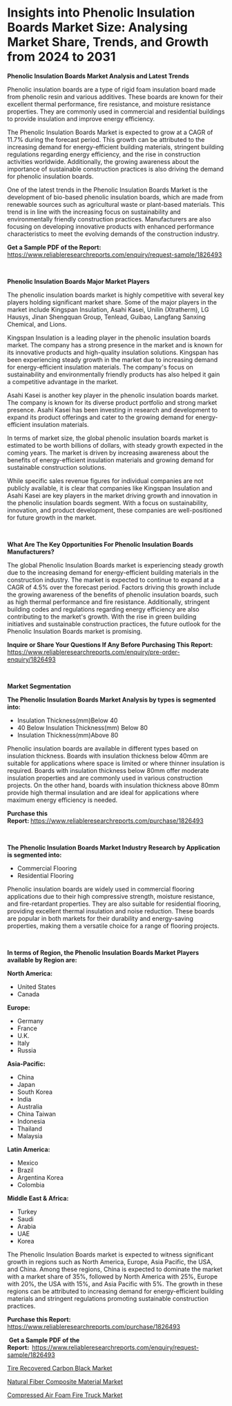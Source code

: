 <p><h1>Insights into Phenolic Insulation Boards Market Size: Analysing Market Share, Trends, and Growth from 2024 to 2031</h1></p><p><strong>Phenolic Insulation Boards Market Analysis and Latest Trends</strong></p>
<p><p>Phenolic insulation boards are a type of rigid foam insulation board made from phenolic resin and various additives. These boards are known for their excellent thermal performance, fire resistance, and moisture resistance properties. They are commonly used in commercial and residential buildings to provide insulation and improve energy efficiency.</p><p>The Phenolic Insulation Boards Market is expected to grow at a CAGR of 11.7% during the forecast period. This growth can be attributed to the increasing demand for energy-efficient building materials, stringent building regulations regarding energy efficiency, and the rise in construction activities worldwide. Additionally, the growing awareness about the importance of sustainable construction practices is also driving the demand for phenolic insulation boards.</p><p>One of the latest trends in the Phenolic Insulation Boards Market is the development of bio-based phenolic insulation boards, which are made from renewable sources such as agricultural waste or plant-based materials. This trend is in line with the increasing focus on sustainability and environmentally friendly construction practices. Manufacturers are also focusing on developing innovative products with enhanced performance characteristics to meet the evolving demands of the construction industry.</p></p>
<p><strong>Get a Sample PDF of the Report:&nbsp;</strong> <a href="https://www.reliableresearchreports.com/enquiry/request-sample/1826493">https://www.reliableresearchreports.com/enquiry/request-sample/1826493</a></p>
<p>&nbsp;</p>
<p><strong>Phenolic Insulation Boards Major Market Players</strong></p>
<p><p>The phenolic insulation boards market is highly competitive with several key players holding significant market share. Some of the major players in the market include Kingspan Insulation, Asahi Kasei, Unilin (Xtratherm), LG Hausys, Jinan Shengquan Group, Tenlead, Guibao, Langfang Sanxing Chemical, and Lions.</p><p>Kingspan Insulation is a leading player in the phenolic insulation boards market. The company has a strong presence in the market and is known for its innovative products and high-quality insulation solutions. Kingspan has been experiencing steady growth in the market due to increasing demand for energy-efficient insulation materials. The company's focus on sustainability and environmentally friendly products has also helped it gain a competitive advantage in the market.</p><p>Asahi Kasei is another key player in the phenolic insulation boards market. The company is known for its diverse product portfolio and strong market presence. Asahi Kasei has been investing in research and development to expand its product offerings and cater to the growing demand for energy-efficient insulation materials.</p><p>In terms of market size, the global phenolic insulation boards market is estimated to be worth billions of dollars, with steady growth expected in the coming years. The market is driven by increasing awareness about the benefits of energy-efficient insulation materials and growing demand for sustainable construction solutions.</p><p>While specific sales revenue figures for individual companies are not publicly available, it is clear that companies like Kingspan Insulation and Asahi Kasei are key players in the market driving growth and innovation in the phenolic insulation boards segment. With a focus on sustainability, innovation, and product development, these companies are well-positioned for future growth in the market.</p></p>
<p>&nbsp;</p>
<p><strong>What Are The Key Opportunities For Phenolic Insulation Boards Manufacturers?</strong></p>
<p><p>The global Phenolic Insulation Boards market is experiencing steady growth due to the increasing demand for energy-efficient building materials in the construction industry. The market is expected to continue to expand at a CAGR of 4.5% over the forecast period. Factors driving this growth include the growing awareness of the benefits of phenolic insulation boards, such as high thermal performance and fire resistance. Additionally, stringent building codes and regulations regarding energy efficiency are also contributing to the market's growth. With the rise in green building initiatives and sustainable construction practices, the future outlook for the Phenolic Insulation Boards market is promising.</p></p>
<p><strong>Inquire or Share Your Questions If Any Before Purchasing This Report:</strong> <a href="https://www.reliableresearchreports.com/enquiry/pre-order-enquiry/1826493">https://www.reliableresearchreports.com/enquiry/pre-order-enquiry/1826493</a></p>
<p>&nbsp;</p>
<p><strong>Market Segmentation</strong></p>
<p><strong>The Phenolic Insulation Boards Market Analysis by types is segmented into:</strong></p>
<p><ul><li>Insulation Thickness(mm)Below 40</li><li>40 Below Insulation Thickness(mm) Below 80</li><li>Insulation Thickness(mm)Above 80</li></ul></p>
<p><p>Phenolic insulation boards are available in different types based on insulation thickness. Boards with insulation thickness below 40mm are suitable for applications where space is limited or where thinner insulation is required. Boards with insulation thickness below 80mm offer moderate insulation properties and are commonly used in various construction projects. On the other hand, boards with insulation thickness above 80mm provide high thermal insulation and are ideal for applications where maximum energy efficiency is needed.</p></p>
<p><strong>Purchase this Report:&nbsp;</strong><a href="https://www.reliableresearchreports.com/purchase/1826493">https://www.reliableresearchreports.com/purchase/1826493</a></p>
<p>&nbsp;</p>
<p><strong>The Phenolic Insulation Boards Market Industry Research by Application is segmented into:</strong></p>
<p><ul><li>Commercial Flooring</li><li>Residential Flooring</li></ul></p>
<p><p>Phenolic insulation boards are widely used in commercial flooring applications due to their high compressive strength, moisture resistance, and fire-retardant properties. They are also suitable for residential flooring, providing excellent thermal insulation and noise reduction. These boards are popular in both markets for their durability and energy-saving properties, making them a versatile choice for a range of flooring projects.</p></p>
<p>&nbsp;</p>
<p><strong>In terms of Region, the Phenolic Insulation Boards Market Players available by Region are:</strong></p>
<p>
    <p> <strong> North America: </strong>
        <ul>
            <li>United States</li>
            <li>Canada</li>
        </ul>
        </p> 
    <p> <strong> Europe: </strong>
        <ul>
            <li>Germany</li>
            <li>France</li>
            <li>U.K.</li>
            <li>Italy</li>
            <li>Russia</li>
        </ul>
        </p> 
    <p> <strong> Asia-Pacific: </strong>
        <ul>
            <li>China</li>
            <li>Japan</li>
            <li>South Korea</li>
            <li>India</li>
            <li>Australia</li>
            <li>China Taiwan</li>
            <li>Indonesia</li>
            <li>Thailand</li>
            <li>Malaysia</li>
        </ul>
        </p> 
    <p> <strong> Latin America: </strong>
        <ul>
            <li>Mexico</li>
            <li>Brazil</li>
            <li>Argentina Korea</li>
            <li>Colombia</li>
        </ul>
        </p> 
    <p> <strong> Middle East & Africa: </strong>
        <ul>
            <li>Turkey</li>
            <li>Saudi</li>
            <li>Arabia</li>
            <li>UAE</li>
            <li>Korea</li>
        </ul>
    </p>
    </p>
<p><p>The Phenolic Insulation Boards market is expected to witness significant growth in regions such as North America, Europe, Asia Pacific, the USA, and China. Among these regions, China is expected to dominate the market with a market share of 35%, followed by North America with 25%, Europe with 20%, the USA with 15%, and Asia Pacific with 5%. The growth in these regions can be attributed to increasing demand for energy-efficient building materials and stringent regulations promoting sustainable construction practices.</p></p>
<p><strong>Purchase this Report: </strong><a href="https://www.reliableresearchreports.com/purchase/1826493">https://www.reliableresearchreports.com/purchase/1826493</a></p>
<p>&nbsp;<strong>Get a Sample PDF of the Report:&nbsp;&nbsp;</strong><a href="https://www.reliableresearchreports.com/enquiry/request-sample/1826493">https://www.reliableresearchreports.com/enquiry/request-sample/1826493</a></p>
<p><strong></strong></p>
<p><p><a href="https://view.publitas.com/reportprime-1/tire-recovered-carbon-black-market-analysis-and-market-size-global-industry-overview-market-segmentation-and-forecast-2023-to-2030/">Tire Recovered Carbon Black Market</a></p><p><a href="https://view.publitas.com/reportprime-1/natural-fiber-composite-material-market-provides-a-comprehensive-analysis-including-a-macro-overview-of-the-market-as-well-as-micro-details-such-as-market-size-and-competitive-landscape/">Natural Fiber Composite Material Market</a></p><p><a href="https://view.publitas.com/reportprime-1/compressed-air-foam-fire-truck-market-size-share-trends-analysis-report-by-material-by-type-by-end-user-by-region-and-segment-forecasts-2023-2030/">Compressed Air Foam Fire Truck Market</a></p></p>